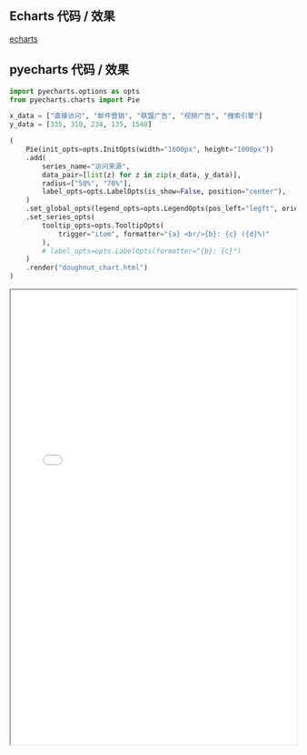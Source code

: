 ## Echarts 代码 / 效果

[echarts](https://www.echartsjs.com/examples/zh/editor.html?c=pie-doughnut ':include :type=iframe width=100% height=800px')

## pyecharts 代码 / 效果

```python
import pyecharts.options as opts
from pyecharts.charts import Pie

x_data = ["直接访问", "邮件营销", "联盟广告", "视频广告", "搜索引擎"]
y_data = [335, 310, 234, 135, 1548]

(
    Pie(init_opts=opts.InitOpts(width="1600px", height="1000px"))
    .add(
        series_name="访问来源",
        data_pair=[list(z) for z in zip(x_data, y_data)],
        radius=["50%", "70%"],
        label_opts=opts.LabelOpts(is_show=False, position="center"),
    )
    .set_global_opts(legend_opts=opts.LegendOpts(pos_left="legft", orient="vertical"))
    .set_series_opts(
        tooltip_opts=opts.TooltipOpts(
            trigger="item", formatter="{a} <br/>{b}: {c} ({d}%)"
        ),
        # label_opts=opts.LabelOpts(formatter="{b}: {c}")
    )
    .render("doughnut_chart.html")
)
```

<iframe width="100%" height="800px" src="Pie/doughnut_chart.html"></iframe>